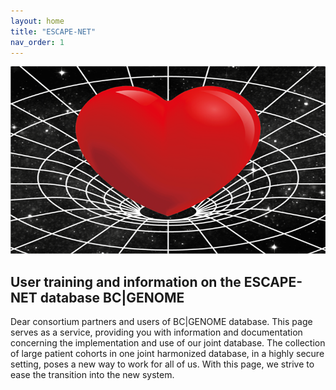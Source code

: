 ```yaml
---
layout: home
title: "ESCAPE-NET"
nav_order: 1
---
```

<!--
<div class="introduction">
  <h1>User training and information on the ESCAPE-NET database BC|GENOME.</h1>
-->


<img src="/figs/logo.png" alt="Escape-Net logo" width="700" height="300">

## User training and information on the ESCAPE-NET database BC|GENOME

<p>Dear consortium partners and users of BC|GENOME database. This page serves as a service, providing you with information and documentation concerning the implementation and use of our joint database.
The collection of large patient cohorts in one joint harmonized database, in a highly secure setting, poses a new way to work for all of us. With this page, we strive to ease the transition into the new system. </p>
